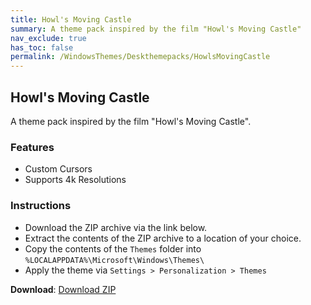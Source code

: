 ```yaml
---
title: Howl's Moving Castle
summary: A theme pack inspired by the film "Howl's Moving Castle"
nav_exclude: true
has_toc: false
permalink: /WindowsThemes/Deskthemepacks/HowlsMovingCastle
---
```


## Howl's Moving Castle
A theme pack inspired by the film "Howl's Moving Castle".

<div align="center">
    <!-- <img src="https://gitlab.com/the-back-room/deskthemepacks/sfw/howls-moving-castle/-/raw/main/Extras/Preview.bmp" alt="Preview" width="80%" /> -->
</div>

### Features

- Custom Cursors
- Supports 4k Resolutions

### Instructions

- Download the ZIP archive via the link below.
- Extract the contents of the ZIP archive to a location of your choice.
- Copy the contents of the `Themes` folder into `%LOCALAPPDATA%\Microsoft\Windows\Themes\`
- Apply the theme via `Settings > Personalization > Themes`

**Download**: [Download ZIP](https://gitlab.com/the-back-room/deskthemepacks/sfw/howls-moving-castle/-/archive/main/howls-moving-castle-main.zip)